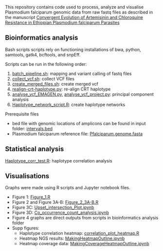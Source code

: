 
This repository contains code used to process, analyze and visualise Plasmodium falciparum genomic data from raw fastq files as described in the manuscript [Convergent Evolution of Artemisinin and Chloroquine Resistance in Ethiopian Plasmodium falciparum Parasites](https://verixiv.org/articles/2-162)

## Bioinformatics analysis

Bash scripts scripts rely on functioning installations of bwa, python, samtools, gatk4, bcftools, and snpEff.

Scripts can be run in the following order:
1. [batch_pipeline.sh](https://github.com/leenvh/EMAGEN/blob/main/bioinformatics%20analysis/batch_pipeline.sh): mapping and variant calling of fastq files
2. [collect_vcf.sh](https://github.com/leenvh/EMAGEN/blob/main/bioinformatics%20analysis/collect_vcf.sh): collect VCF files 
3. [create_merged_files.sh](https://github.com/leenvh/EMAGEN/blob/main/bioinformatics%20analysis/create_merged_files.sh): create merged vcf
4. [realign-crt-haplotype.py](https://github.com/leenvh/EMAGEN/blob/main/bioinformatics%20analysis/realign-crt-haplotype.py): re-align CRT haplotype
5. [analyse_vcf_EMAGEN.py](https://github.com/leenvh/EMAGEN/blob/main/bioinformatics%20analysis/analyse_vcf_EMAGEN.py), [analyse_vcf_project.py](https://github.com/leenvh/EMAGEN/blob/main/bioinformatics%20analysis/analyse_vcf_project.py): principal component analysis
6. [Haplotype_network_script.R](https://github.com/leenvh/EMAGEN/blob/main/bioinformatics%20analysis/Haplotype_network_script.R): create haplotype networks
   
Prerequisite files
- bed file with genomic locations of amplicons can be found in input folder: [intervals.bed](https://github.com/leenvh/EMAGEN/blob/main/bioinformatics%20analysis/input/intervals.bed)<br />
- Plasmodium falciparum reference file: [Pfalciparum.genome.fasta](https://github.com/leenvh/EMAGEN/blob/main/bioinformatics%20analysis/input/Pfalciparum.genome.fasta)

## Statistical analysis

[Haplotype_corr_test.R](https://github.com/leenvh/EMAGEN/blob/main/Haplotype_corr_test.R): haplotype correlation analysis


## Visualisations

Graphs were made using R scripts and Jupyter notebook files.

- Figure 1: [Figure_1.R](https://github.com/leenvh/EMAGEN/blob/main/visualisations/Figure_1.R)
- Figure 2 and Figure 3A-B: [Figure_2_3A-B.R](https://github.com/leenvh/EMAGEN/blob/main/visualisations/Figure_2_3A-B.R)
- Figure 3C: [Upset_intersection_Plot.ipynb](https://github.com/leenvh/EMAGEN/blob/main/visualisations/Upset_intersection_Plot.ipynb)
- Figure 3D: [Co_occurrence_count_analysis.ipynb](https://github.com/leenvh/EMAGEN/blob/main/visualisations/Co_occurrence_count_analysis.ipynb)
- Figure 4 graphs are direct outputs from scripts in bioinformatics analysis folder
- Supp figures:
  * Haplotype correlation heatmap: [correlation_plot_heatmap.R](https://github.com/leenvh/EMAGEN/blob/main/visualisations/correlation_plot_heatmap.R)
  * Heatmap NGS results: [MakingHeatmapOutline.ipynb](https://github.com/leenvh/EMAGEN/blob/main/visualisations/MakingHeatmapOutline.ipynb) <br />
  * Heatmap coverage data: [MakingCoverageHeatmapOutline.ipynb](https://github.com/leenvh/EMAGEN/blob/main/visualisations/MakingCoverageHeatmapOutline.ipynb) <br /> 
